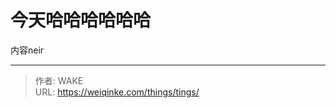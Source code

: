 # 今天哈哈哈哈哈哈


<!-- 这里是内容 -->

内容neir

---

> 作者: WAKE  
> URL: https://weiqinke.com/things/tings/  

